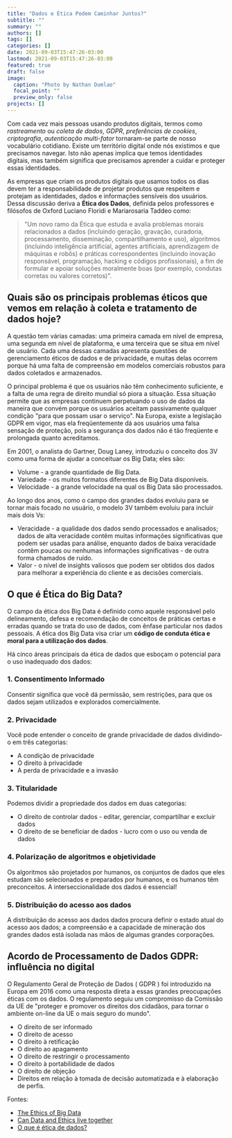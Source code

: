 ```yaml
---
title: "Dados e Ética Podem Caminhar Juntos?"
subtitle: ""
summary: ""
authors: []
tags: []
categories: []
date: 2021-09-03T15:47:26-03:00
lastmod: 2021-09-03T15:47:26-03:00
featured: true
draft: false
image:
  caption: "Photo by Nathan Dumlao"
  focal_point: ""
  preview_only: false
projects: []
---
```


Com cada vez mais pessoas usando produtos digitais, termos como _rastreamento_ ou _coleta de dados_, _GDPR_, _preferências de cookies_, _criptografia_, _autenticação multi-fator_ tornaram-se parte de nosso vocabulário cotidiano. Existe um território digital onde nós existimos e que precisamos navegar. Isto não apenas implica que temos identidades digitais, mas também significa que precisamos aprender a cuidar e proteger essas identidades.

As empresas que criam os produtos digitais que usamos todos os dias devem ter a responsabilidade de projetar produtos que respeitem e protejam as identidades, dados e informações sensíveis dos usuários. Dessa discussão deriva a **Ética dos Dados**, definida pelos professores e filósofos de Oxford Luciano Floridi e Mariarosaria Taddeo como:

> "Um novo ramo da Ética que estuda e avalia problemas morais relacionados a dados (incluindo geração, gravação, curadoria, processamento, disseminação, compartilhamento e uso), algoritmos (incluindo inteligência artificial, agentes artificiais, aprendizagem de máquinas e robôs) e práticas correspondentes (incluindo inovação responsável, programação, hacking e códigos profissionais), a fim de formular e apoiar soluções moralmente boas (por exemplo, condutas corretas ou valores corretos)".

## Quais são os principais problemas éticos que vemos em relação à coleta e tratamento de dados hoje?

A questão tem várias camadas: uma primeira camada em nível de empresa, uma segunda em nível de plataforma, e uma terceira que se situa em nível de usuário. Cada uma dessas camadas apresenta questões de gerenciamento éticos de dados e de privacidade, e muitas delas ocorrem porque há uma falta de compreensão em modelos comerciais robustos para dados coletados e armazenados.

O principal problema é que os usuários não têm conhecimento suficiente, e a falta de uma regra de direito mundial só piora a situação. Essa situação permite que as empresas continuem perpetuando o uso de dados da maneira que convém porque os usuários aceitam passivamente qualquer condição "para que possam usar o serviço". Na Europa, existe a legislação GDPR em vigor, mas ela freqüentemente dá aos usuários uma falsa sensação de proteção, pois a segurança dos dados não é tão freqüente e prolongada quanto acreditamos.

Em 2001, o analista do Gartner, Doug Laney, introduziu o conceito dos 3V como uma forma de ajudar a conceituar os Big Data; eles são:
- Volume - a grande quantidade de Big Data.
- Variedade - os muitos formatos diferentes de Big Data disponíveis.
- Velocidade - a grande velocidade na qual os Big Data são processados.

Ao longo dos anos, como o campo dos grandes dados evoluiu para se tornar mais focado no usuário, o modelo 3V também evoluiu para incluir mais dois Vs:
- Veracidade - a qualidade dos dados sendo processados e analisados; dados de alta veracidade contêm muitas informações significativas que podem ser usadas para análise, enquanto dados de baixa veracidade contêm poucas ou nenhumas informações significativas - de outra forma chamados de ruído.
- Valor - o nível de insights valiosos que podem ser obtidos dos dados para melhorar a experiência do cliente e as decisões comerciais.

## O que é Ética do Big Data?   
O campo da ética dos Big Data é definido como aquele responsável pelo delineamento, defesa e recomendação de conceitos de práticas certas e erradas quando se trata do uso de dados, com ênfase particular nos dados pessoais. A ética dos Big Data visa criar um **código de conduta ética e moral para a utilização dos dados**.

Há cinco áreas principais da ética de dados que esboçam o potencial para o uso inadequado dos dados:

### 1. Consentimento Informado
Consentir significa que você dá permissão, sem restrições, para que os dados sejam utilizados e explorados comercialmente.

### 2. Privacidade
Você pode entender o conceito de grande privacidade de dados dividindo-o em três categorias:
- A condição de privacidade
- O direito à privacidade
- A perda de privacidade e a invasão

### 3. Titularidade
Podemos dividir a propriedade dos dados em duas categorias:
- O direito de controlar dados - editar, gerenciar, compartilhar e excluir dados
- O direito de se beneficiar de dados - lucro com o uso ou venda de dados

### 4. Polarização de algoritmos e objetividade
Os algoritmos são projetados por humanos, os conjuntos de dados que eles estudam são selecionados e preparados por humanos, e os humanos têm preconceitos. A interseccionalidade dos dados é essencial! 

### 5. Distribuição do acesso aos dados
A distribuição do acesso aos dados dados procura definir o estado atual do acesso aos dados; a compreensão e a capacidade de mineração dos grandes dados está isolada nas mãos de algumas grandes corporações. 

## Acordo de Processamento de Dados GDPR: influência no digital

O Regulamento Geral de Proteção de Dados ( GDPR ) foi introduzido na Europa em 2016 como uma resposta direta a essas grandes preocupações éticas com os dados. O regulamento seguiu um compromisso da Comissão da UE de "proteger e promover os direitos dos cidadãos, para tornar o ambiente on-line da UE o mais seguro do mundo".   
- O direito de ser informado   
- O direito de acesso   
- O direito à retificação   
- O direito ao apagamento   
- O direito de restringir o processamento   
- O direito à portabilidade de dados   
- O direito de objeção   
- Direitos em relação à tomada de decisão automatizada e à elaboração de perfis.   


Fontes: 
- [The Ethics of Big Data](https://hurree.medium.com/the-ethics-of-big-data-b5c485d98280)
- [Can Data and Ethics live together](https://medium.com/demagsign/can-data-and-ethics-live-together-98f47b07171)
- [O que é ética de dados?](https://medium.com/somos-tera/o-que-e-etica-de-dados-3ce4702cdfc1)

